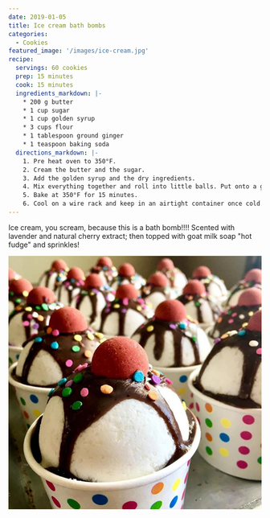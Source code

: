 ```yaml
---
date: 2019-01-05
title: Ice cream bath bombs
categories:
  - Cookies
featured_image: '/images/ice-cream.jpg'
recipe:
  servings: 60 cookies
  prep: 15 minutes
  cook: 15 minutes
  ingredients_markdown: |-
    * 200 g butter
    * 1 cup sugar
    * 1 cup golden syrup
    * 3 cups flour
    * 1 tablespoon ground ginger
    * 1 teaspoon baking soda
  directions_markdown: |-
    1. Pre heat oven to 350°F.
    2. Cream the butter and the sugar.
    3. Add the golden syrup and the dry ingredients.
    4. Mix everything together and roll into little balls. Put onto a greased baking tray, pressing the balls down very slightly with a fork.
    5. Bake at 350°F for 15 minutes.
    6. Cool on a wire rack and keep in an airtight container once cold.
---
```

Ice cream, you scream, because this is a bath bomb!!!! Scented with lavender and natural cherry extract; then topped with goat milk soap "hot fudge" and sprinkles!

![Ice cream bath bomb](/images/ice-cream.jpg)